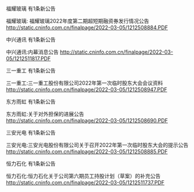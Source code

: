 福耀玻璃 有1条新公告 

福耀玻璃: 福耀玻璃2022年度第二期超短期融资券发行情况公告 http://static.cninfo.com.cn/finalpage/2022-03-05/1212508884.PDF 

中兴通讯 有1条新公告 

中兴通讯:内幕消息公告 http://static.cninfo.com.cn/finalpage/2022-03-05/1212511817.PDF 

三一重工 有1条新公告 

三一重工:三一重工股份有限公司2022年第一次临时股东大会会议资料 http://static.cninfo.com.cn/finalpage/2022-03-05/1212508947.PDF 

东方雨虹 有1条新公告 

东方雨虹:关于对外担保的进展公告 http://static.cninfo.com.cn/finalpage/2022-03-05/1212508690.PDF 

三安光电 有1条新公告 

三安光电:三安光电股份有限公司关于召开2022年第一次临时股东大会的提示公告 http://static.cninfo.com.cn/finalpage/2022-03-05/1212508885.PDF 

恒力石化 有1条新公告 

恒力石化:恒力石化关于公司第六期员工持股计划（草案）的补充公告 http://static.cninfo.com.cn/finalpage/2022-03-05/1212511737.PDF 

